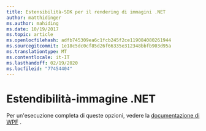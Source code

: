 ```yaml
---
title: Estensibilità-SDK per il rendering di immagini .NET
author: matthidinger
ms.author: mahiding
ms.date: 10/19/2017
ms.topic: article
ms.openlocfilehash: adfb745309ea6c1fcb245f2ce119084080261944
ms.sourcegitcommit: 1e18c5dc0cf85d26f66335e312348bbfb903d95a
ms.translationtype: MT
ms.contentlocale: it-IT
ms.lasthandoff: 02/19/2020
ms.locfileid: "77454404"
---
```

# <a name="extensibility---net-image"></a>Estendibilità-immagine .NET

Per un'esecuzione completa di queste opzioni, vedere la [documentazione di WPF](../net-wpf/getting-started.md) .